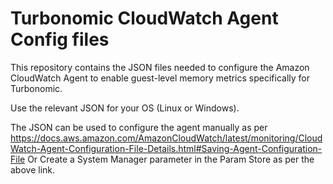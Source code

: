 # Turbonomic CloudWatch Agent Config files 
This repository contains the JSON files needed to configure the Amazon CloudWatch Agent to enable guest-level memory metrics specifically for Turbonomic.

Use the relevant JSON for your OS (Linux or Windows).

The JSON can be used to configure the agent manually as per https://docs.aws.amazon.com/AmazonCloudWatch/latest/monitoring/CloudWatch-Agent-Configuration-File-Details.html#Saving-Agent-Configuration-File
Or Create a System Manager parameter in the Param Store as per the above link.
